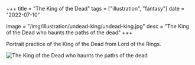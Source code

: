 +++
title = "The King of the Dead"
tags = ["illustration", "fantasy"]
date = "2022-07-10"

image = "/img/illustration/undead-king/undead-king.jpg"
desc = "The King of the Dead who haunts the paths of the dead"
+++

Portrait practice of the King of the Dead from Lord of the Rings.

![The King of the Dead who haunts the paths of the dead](/img/illustration/undead-king/undead-king.jpg "The King of the Dead who haunts the paths of the dead")
